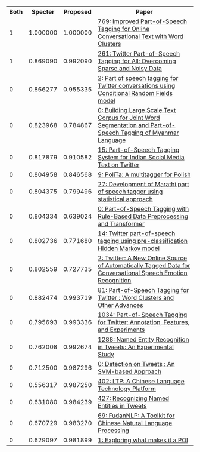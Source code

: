 <html><table><tr>
<th>Both</th>
<th>Specter</th>
<th>Proposed</th>
<th>Paper</th>
</tr>
<tr>
<td>1</td>
<td>1.000000</td>
<td>1.000000</td>
<td><a href="https://www.semanticscholar.org/paper/09c2640b09b1eb0068afaece6bf9556dac2f5d14">769: Improved Part-of-Speech Tagging for Online Conversational Text with Word Clusters</a></td>
</tr>
<tr>
<td>1</td>
<td>0.869090</td>
<td>0.992090</td>
<td><a href="https://www.semanticscholar.org/paper/c2f422fe02fc9ef31ad2159bf404f7d069fb2f7c">261: Twitter Part-of-Speech Tagging for All: Overcoming Sparse and Noisy Data</a></td>
</tr>
<tr>
<td>0</td>
<td>0.866277</td>
<td>0.955335</td>
<td><a href="https://www.semanticscholar.org/paper/f82d4fbc8204bd279ebedd4e8b72f5d0a8a4ffbb">2: Part of speech tagging for Twitter conversations using Conditional Random Fields model</a></td>
</tr>
<tr>
<td>0</td>
<td>0.823968</td>
<td>0.784867</td>
<td><a href="https://www.semanticscholar.org/paper/1c5a365dcd11c07706d863ce8832456dcfa7a24e">0: Building Large Scale Text Corpus for Joint Word Segmentation and Part-of-Speech Tagging of Myanmar Language</a></td>
</tr>
<tr>
<td>0</td>
<td>0.817879</td>
<td>0.910582</td>
<td><a href="https://www.semanticscholar.org/paper/0ccc238f2f46b56020c1b4125015a418c5a51611">15: Part-of-Speech Tagging System for Indian Social Media Text on Twitter</a></td>
</tr>
<tr>
<td>0</td>
<td>0.804958</td>
<td>0.846568</td>
<td><a href="https://www.semanticscholar.org/paper/18857d459f3f1720615dd6c117240f2dec37c760">9: PoliTa: A multitagger for Polish</a></td>
</tr>
<tr>
<td>0</td>
<td>0.804375</td>
<td>0.799496</td>
<td><a href="https://www.semanticscholar.org/paper/02206637a2e7ddeda4edbc52c0ac4175831e890d">27: Development of Marathi part of speech tagger using statistical approach</a></td>
</tr>
<tr>
<td>0</td>
<td>0.804334</td>
<td>0.639024</td>
<td><a href="https://www.semanticscholar.org/paper/b3b259080f5069042b96347b258ceabd40e8f377">0: Part-of-Speech Tagging with Rule-Based Data Preprocessing and Transformer</a></td>
</tr>
<tr>
<td>0</td>
<td>0.802736</td>
<td>0.771680</td>
<td><a href="https://www.semanticscholar.org/paper/485c9e13b3c1ccf0a10ddb3607f63eff608f33f7">14: Twitter part-of-speech tagging using pre-classification Hidden Markov model</a></td>
</tr>
<tr>
<td>0</td>
<td>0.802559</td>
<td>0.727735</td>
<td><a href="https://www.semanticscholar.org/paper/b457f25b2fcc89ae3f7e0b56fc82c66ba0407408">2: Twitter: A New Online Source of Automatically Tagged Data for Conversational Speech Emotion Recognition</a></td>
</tr>
<tr>
<td>0</td>
<td>0.882474</td>
<td>0.993719</td>
<td><a href="https://www.semanticscholar.org/paper/3d9d423c491a303ee93db029758d82b2a29ecea1">81: Part-of-Speech Tagging for Twitter : Word Clusters and Other Advances</a></td>
</tr>
<tr>
<td>0</td>
<td>0.795693</td>
<td>0.993336</td>
<td><a href="https://www.semanticscholar.org/paper/7858c5b5f3a097090d24a6eed5439d0622a1afb2">1034: Part-of-Speech Tagging for Twitter: Annotation, Features, and Experiments</a></td>
</tr>
<tr>
<td>0</td>
<td>0.762008</td>
<td>0.992674</td>
<td><a href="https://www.semanticscholar.org/paper/14935c3ffb1cafd53a23d84bec66388a77422435">1288: Named Entity Recognition in Tweets: An Experimental Study</a></td>
</tr>
<tr>
<td>0</td>
<td>0.712500</td>
<td>0.987296</td>
<td><a href="https://www.semanticscholar.org/paper/545d34cacabfc194ff71c8f31f46da4563275d29">0: Detection on Tweets : An SVM-based Approach</a></td>
</tr>
<tr>
<td>0</td>
<td>0.556317</td>
<td>0.987250</td>
<td><a href="https://www.semanticscholar.org/paper/ebd03c093df7ec30a2a360b377e85b6f00ecb96f">402: LTP: A Chinese Language Technology Platform</a></td>
</tr>
<tr>
<td>0</td>
<td>0.631080</td>
<td>0.984239</td>
<td><a href="https://www.semanticscholar.org/paper/b52fe0b796e4c899624ed3e9d9ea566453156844">427: Recognizing Named Entities in Tweets</a></td>
</tr>
<tr>
<td>0</td>
<td>0.670729</td>
<td>0.983270</td>
<td><a href="https://www.semanticscholar.org/paper/5a1e58233598342e6535a58cbb35f8cece34a0a1">69: FudanNLP: A Toolkit for Chinese Natural Language Processing</a></td>
</tr>
<tr>
<td>0</td>
<td>0.629097</td>
<td>0.981899</td>
<td><a href="https://www.semanticscholar.org/paper/cf989732fa17166d30f1bf11903d3d8ae6f006db">1: Exploring what makes it a POI</a></td>
</tr>
</table></html>
